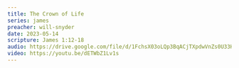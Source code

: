 ```yaml
---
title: The Crown of Life
series: james
preacher: will-snyder
date: 2023-05-14
scripture: James 1:12-18
audio: https://drive.google.com/file/d/1FchsX03oLQp3BqACjTXpdwVnZs0U33Ht/view
video: https://youtu.be/dETWbZ1Lv1s
---
```

